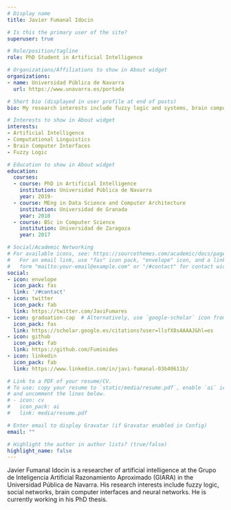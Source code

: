 ```yaml
---
# Display name
title: Javier Fumanal Idocin

# Is this the primary user of the site?
superuser: true

# Role/position/tagline
role: PhD Student in Artificial Intelligence

# Organizations/Affiliations to show in About widget
organizations:
- name: Universidad Pública de Navarra
  url: https://www.unavarra.es/portada

# Short bio (displayed in user profile at end of posts)
bio: My research interests include fuzzy logic and systems, brain computer interfaces and social network analysis.

# Interests to show in About widget
interests:
- Artificial Intelligence
- Computational Linguistics
- Brain Computer Interfaces
- Fuzzy Logic

# Education to show in About widget
education:
  courses:
  - course: PhD in Artificial Intelligence
    institution: Universidad Pública de Navarra
    year: 2019-
  - course: MEng in Data Science and Computer Architecture
    institution: Universidad de Granada
    year: 2018
  - course: BSc in Computer Science
    institution: Universidad de Zaragoza
    year: 2017

# Social/Academic Networking
# For available icons, see: https://sourcethemes.com/academic/docs/page-builder/#icons
#   For an email link, use "fas" icon pack, "envelope" icon, and a link in the
#   form "mailto:your-email@example.com" or "/#contact" for contact widget.
social:
- icon: envelope
  icon_pack: fas
  link: '/#contact'
- icon: twitter
  icon_pack: fab
  link: https://twitter.com/JaviFumares
- icon: graduation-cap  # Alternatively, use `google-scholar` icon from `ai` icon pack
  icon_pack: fas
  link: https://scholar.google.es/citations?user=llsfX8sAAAAJ&hl=es
- icon: github
  icon_pack: fab
  link: https://github.com/Fuminides
- icon: linkedin
  icon_pack: fab
  link: https://www.linkedin.com/in/javi-fumanal-03b40611b/

# Link to a PDF of your resume/CV.
# To use: copy your resume to `static/media/resume.pdf`, enable `ai` icons in `params.toml`, 
# and uncomment the lines below.
# - icon: cv
#   icon_pack: ai
#   link: media/resume.pdf

# Enter email to display Gravatar (if Gravatar enabled in Config)
email: ""

# Highlight the author in author lists? (true/false)
highlight_name: false
---
```


Javier Fumanal Idocin is a researcher of artificial intelligence at the Grupo de Inteligencia Artificial Razonamiento Aproximado (GIARA) in the Universidad Pública de Navarra. His research interests include fuzzy logic, social networks, brain computer interfaces and neural networks. He is currently working in his PhD thesis.